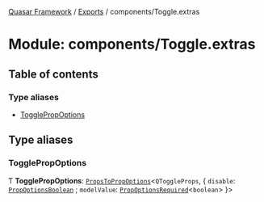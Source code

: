 [Quasar Framework](../index.md) / [Exports](../modules.md) / components/Toggle.extras

# Module: components/Toggle.extras

## Table of contents

### Type aliases

- [TogglePropOptions](components_Toggle_extras.md#togglepropoptions)

## Type aliases

### TogglePropOptions

Ƭ **TogglePropOptions**: [`PropsToPropOptions`](components_api.md#propstopropoptions)<`QToggleProps`, { `disable`: [`PropOptionsBoolean`](components_api.md#propoptionsboolean) ; `modelValue`: [`PropOptionsRequired`](../interfaces/components_api.PropOptionsRequired.md)<`boolean`\>  }\>
